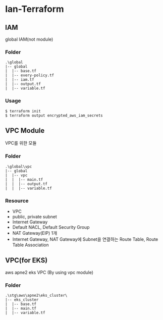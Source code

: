 # Ian-Terraform

## IAM
global IAM(not module)
### Folder
```
.\global
|-- global
|  |-- base.tf
|  |-- every-policy.tf
|  |-- iam.tf
|  |-- output.tf
|  |-- variable.tf
```
### Usage
```
$ terraform init
$ terraform output encrypted_aws_iam_secrets
```


## VPC Module
VPC를 위한 모듈
### Folder
```
.\global\vpc
|-- global
|  |-- vpc
|  |  |-- main.tf
|  |  |-- output.tf
|  |  |-- variable.tf
```
### Resource
* VPC
* public, private subnet
* Internet Gateway
* Default NACL, Default Security Group
* NAT Gateway(EIP) 1개
* Internet Gateway, NAT Gateway에 Subnet을 연결하는 Route Table, Route Table Association 


## VPC(for EKS)
aws apne2 eks VPC (By using vpc module)
### Folder
```
.\stg\aws\apne2\eks_cluster\
|-- eks_cluster
|  |-- base.tf
|  |-- main.tf
|  |-- variable.tf
```
